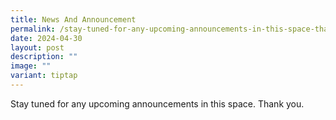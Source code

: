 ```yaml
---
title: News And Announcement
permalink: /stay-tuned-for-any-upcoming-announcements-in-this-space-thank-you/
date: 2024-04-30
layout: post
description: ""
image: ""
variant: tiptap
---
```

<p>Stay tuned for any upcoming announcements in this space. Thank you.</p>